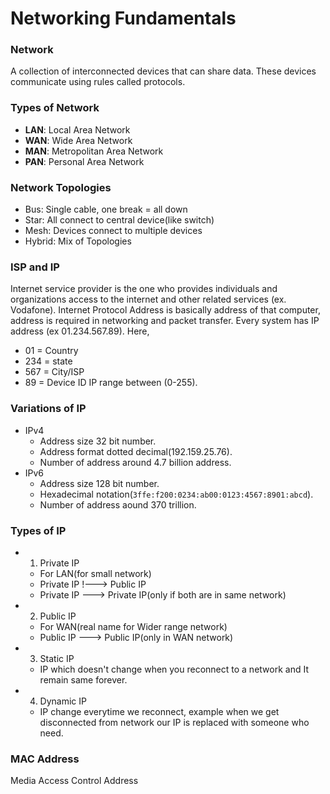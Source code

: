 # Networking Fundamentals

### Network
A collection of interconnected devices that can share data. These devices communicate using rules called protocols.

### Types of Network
- **LAN**: Local Area Network
- **WAN**: Wide Area Network
- **MAN**: Metropolitan Area Network
- **PAN**: Personal Area Network

### Network Topologies
- Bus: Single cable, one break = all down
- Star: All connect to central device(like switch)
- Mesh: Devices connect to multiple devices
- Hybrid: Mix of Topologies

### ISP and IP
Internet service provider is the one who provides individuals and organizations access to the internet and other related services (ex. Vodafone). Internet Protocol Address is basically address of that computer, address is required in networking and packet transfer. Every system has IP address (ex 01.234.567.89).
Here, 
- 01 = Country
- 234 = state
- 567 = City/ISP
- 89 = Device ID
IP range between (0-255).

### Variations of IP
- IPv4
    - Address size 32 bit number.
    - Address format dotted decimal(192.159.25.76).
    - Number of address around 4.7 billion address.
- IPv6
    - Address size 128 bit number.
    - Hexadecimal notation(`3ffe:f200:0234:ab00:0123:4567:8901:abcd`).
    - Number of address aound 370 trillion.
 
### Types of IP
- 1. Private IP
  - For LAN(for small network)
  - Private IP !---> Public IP
  - Private IP ---> Private IP(only if both are in same network)
    
- 2. Public IP
  - For WAN(real name for Wider range network)
  - Public IP ---> Public IP(only in WAN network)

- 3. Static IP
  - IP which doesn't change when you reconnect to a network and It remain same forever.
 
- 4. Dynamic IP
  - IP change everytime we reconnect, example when we get disconnected from network our IP is replaced with someone who need.

### MAC Address
Media Access Control Address 
